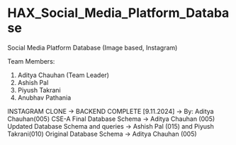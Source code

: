 # HAX_Social_Media_Platform_Database

Social Media Platform Database (Image based, Instagram)

Team Members:
1. Aditya Chauhan (Team Leader)
2. Ashish Pal
3. Piyush Takrani
4. Anubhav Pathania

INSTAGRAM CLONE -> BACKEND COMPLETE [9.11.2024] -> By: Aditya Chauhan(005) CSE-A 
Final Database Schema -> Aditya Chauhan (005)
Updated Database Schema and queries -> Ashish Pal (015) and Piyush Takrani(010)
Original Database Schema -> Aditya Chauhan (005)
